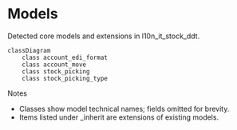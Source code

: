# Models

Detected core models and extensions in l10n_it_stock_ddt.

```mermaid
classDiagram
    class account_edi_format
    class account_move
    class stock_picking
    class stock_picking_type
```

Notes
- Classes show model technical names; fields omitted for brevity.
- Items listed under _inherit are extensions of existing models.
